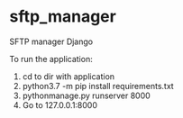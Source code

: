 # sftp_manager
SFTP manager Django


To run the application:
1. cd to dir with application
2. python3.7 -m pip install requirements.txt
3. pythonmanage.py runserver 8000
4. Go to 127.0.0.1:8000
